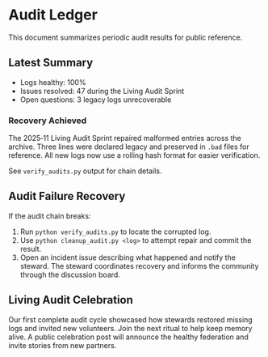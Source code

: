 # Audit Ledger

This document summarizes periodic audit results for public reference.

## Latest Summary
- Logs healthy: 100%
- Issues resolved: 47 during the Living Audit Sprint
- Open questions: 3 legacy logs unrecoverable

### Recovery Achieved
The 2025‑11 Living Audit Sprint repaired malformed entries across the archive.
Three lines were declared legacy and preserved in `.bad` files for reference.
All new logs now use a rolling hash format for easier verification.

See `verify_audits.py` output for chain details.

## Audit Failure Recovery
If the audit chain breaks:
1. Run `python verify_audits.py` to locate the corrupted log.
2. Use `python cleanup_audit.py <log>` to attempt repair and commit the result.
3. Open an incident issue describing what happened and notify the steward.
The steward coordinates recovery and informs the community through the discussion board.


## Living Audit Celebration
Our first complete audit cycle showcased how stewards restored missing logs and invited new volunteers. Join the next ritual to help keep memory alive.
A public celebration post will announce the healthy federation and invite stories from new partners.
